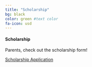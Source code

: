 ```yaml
---
title: "Scholarship"
bg: black
color: green #text color
fa-icon: usd
---
```


#### Scholarship 
Parents, check out the scholarship form!

[Scholarship Application](http://sciencediscovery.colorado.edu/wp-content/uploads/2013/03/Scholarship-Application-UPDATED-FINAL-WITH-FIELDS.pdf "Scholarship Application")

